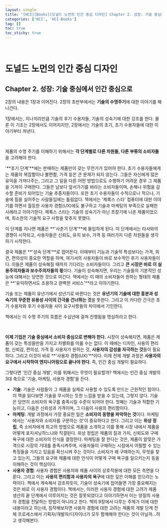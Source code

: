 ```yaml
---
layout: single
title: "[HCI][Books][도널드 노먼의 인간 중심 디자인] Chapter 2. 성장: 기술 중심에서 인간 중심으로"
categories: ['HCI', 'HCI-Books']
tag: []
toc: true
toc_sticky: true
---
```




<br>

# 도널드 노먼의 인간 중심 디자인

## Chapter 2. 성장: 기술 중심에서 인간 중심으로

2장의 내용은 1장과 이어진다. 2장의 초반부에서는 **기술의 수명주기**에 대한 이야기를 해 나간다. 

1장에서는, 지나치리만큼 기술의 후기 수용자들, 기술의 성숙기에 대한 강조를 한다. 물론 이 기조는 2장에서도 이어지지만, 2장에서는 기술의 초기, 초기 수용자들에 대한 이야기부터 꺼낸다. 

<br>

제품의 수명 주기를 이해하기 위해서는 **각 단계별로 다른 차원들, 다른 부류의 소비자들**을 고려해야 한다. 

'**초기 단계'**에는 판매하는 제품만이 갖는 무언가가 있어야 한다. 초기 수용자들에게는 제품의 복잡함이나 불편함, 가격 등은 큰 문제가 되지 않는다. 그들은 자신에게 많은 유익을 가져다주는, 그리고 그 일을 다른 어떤 방법으로도 수행하기 어려운 경우 그 제품을 기꺼이 구매한다. 그들은 남보다 앞서가기를 바라는 소비자들이며, 손해나 위험을 감수할 준비가 되어있는 기술 추종자들이다. 또한 초기 수용자들이 수적으로나 적으나, 기술에 힘을 실어주는 사람들임에는 틀림없다. 책에서는 '제록스 스타' 컴퓨터에 대한 이야기를 하면서 월등한 사용자 경험(UX)에도 불구하고 기술과 마케팅의 부족으로 실패한 사례라고 이야기한다. 제록스 스타는 기술의 성숙기가 아닌 초창기에 나온 제품이었으며, 최소한의 기술적 요구 사항을 맞추지 못했다. 

이 단계를 지나면 제품은 **'사춘기 단계'**에 돌입하게 된다. 이 단계에서는 타사와의 경쟁이 시작되고, 사용자들은 신뢰도, 유지 보수, 가격 등 여러가지 다른 차원들을 생각하기 시작한다. 

결국 제품은 **'성숙 단계'**로 접어든다. 이때부터 기능과 기술적 특성보다는 가격, 외관, 편의성이 중요한 역할을 하며, 여기서의 사용자들이 바로 보수적인 후기 사용자들이다. 이들은 제품이 성숙해질 때까지 기다리는 소비자들이다. 그리고 **큰 시장은 바로 이 실용주의자들과 보수주의자들의 몫**이다. 기술이 성숙해지면, 우리는 기술들의 기본적인 성능에 대해서는 당연한 것으로 여긴다. 책에서는 이 때의 소비자들이 원하는 형태의 제품은 **'유익하면서도 조용하고 완벽한 서비스'**라고 이야기한다. 

기술 또는 제품이 유년기에서 성년기로 바뀐다는 것은 **유년기의 기술에 대한 흥분과 성숙기의 꾸준한 유용성 사이의 간극을 건너뛰는 것**을 뜻한다. 그리고 이 커다란 간극은 초기 수용자와 후기 수용자들 사이 요구사항들의 차이에서 기인한다. 

책에서는 이 수명 주기의 흐름은 수십년에 걸쳐 진행됨을 명심하라고 한다. 

<br>

**이제 기업은 기술 중심에서 소비자 중심으로 변해야 한다.** 시장이 성숙해지면, 제품은 제품이 갖는 특성들만을 가지고 차별화를 이룰 수는 없다. 이 때에는 디자인, 사용의 편리함, 신뢰감, 편의성, 가격 등 사용자가 원하는 것, **사용자의 감성을 자극하는 것**들이 필요하다. 그리고 이것이 바로 **'사용자 경험(UX)'**이다. 이제 전체 개발 과정은 **사용자의 요구에서 시작하여 엔지니어링으로 끝나야 한다**. 즉, 인간 중심 개발이 필요하다. 

그렇다면 '인간 중심 개발', 이를 위해서는 무엇이 필요할까? 책에서는 인간 중심 개발의 3대 축으로 '기술, 마케팅, 사용자 경험'을 든다. 

* **기술**: 기술은 사람들이 그 제품을 실제로 사용할 수 있도록 만드는 근원적인 힘이다. 이 책을 읽다보면 기술을 무시하는 듯한 느낌을 받을 수 있는데, 그렇지 않다. 기술은 당연히 소비자의 욕구를 충족시킬 수준이 되어야 한다. 첫째는 기술과 적합한 기능이고, 다음은 신뢰성과 가격이며, 그 다음이 사용의 편리함이다. 
* **마케팅**: 개발 과정에서 가장 중요한 일은 **소비자의 동향을 파악하는 것**이다. 마케팅에서는 '사용자와 소비자를 구분하는 것'이 중요하다고 한다. 그리고 이는 **위상 정립**, 즉 소비자에게 최고의 방법으로 제품을 소개하고 이를 통해 시장 내에서 제품을 어떻게 포지셔닝하느냐와 직결된다. 위상 정립은 제품의 질과 가치, 신뢰도와 구매 욕구에 대한 소비자의 인식을 결정한다. 마케팅을 잘 한다는 것은, 제품이 알맞은 가격으로 시장의 기대를 충족시켜주며, 사용자들이 구매하는 시점에서 어필할 수 있는 특징들을 가지고 있음을 확신시켜 주는 것이다. 소비자가 왜 구매하는지, 무엇을 찾고 있는지, 그들의 요구와 제품에 대한 인식이 어떻게 구매 욕구를 일으키는지 등을 이해하는 것이 핵심이다. 
* **사용자 경험**: 사용자 경험은 사용자와 제품 사이의 상호작용에 대한 모든 측면을 다룬다. 그리고 이는 **사용의 편리함과 사용자의 욕구**에 대한 깊은 이해를 얻으려는 노력이다. 책에서 계속해서 강조하듯이, 기술이 성숙기에 접어들면 가장 중요해지는 것은 바로 이 사용자 경험이다. 책에서는, 이러한 사용자 경험에 대한 고려가 제품 생산의 끝 단계에서 이루어지는 것은 잘못되었다고 이야기하면서 이는 양질의 사용자 경험을 전달하는 방법이 아니라고 한다. 책의 9장에서 다루는 주제가 이에 대한 내용이라고 하는데, 짐작해보자면 사용자 경험에 대한 고려는 제품의 개발 단계 전체 프로세스에서 기획자/개발자/디자이너가 모두 함께해야 한다는 것이 아닐까...하고 생각해본다. 







